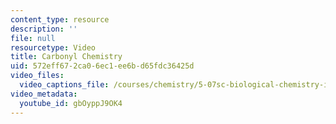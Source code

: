 ```yaml
---
content_type: resource
description: ''
file: null
resourcetype: Video
title: Carbonyl Chemistry
uid: 572eff67-2ca0-6ec1-ee6b-d65fdc36425d
video_files:
  video_captions_file: /courses/chemistry/5-07sc-biological-chemistry-i-fall-2013/resource-index/carbonyl-chemistry/gbOyppJ9OK4.vtt
video_metadata:
  youtube_id: gbOyppJ9OK4
---
```

